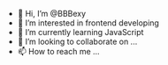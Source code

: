 - 👋 Hi, I’m @BBBexy
- 👀 I’m interested in frontend developing
- 🌱 I’m currently learning JavaScript
- 💞️ I’m looking to collaborate on ...
- 📫 How to reach me ...

<!---
BBBexy/BBBexy is a ✨ special ✨ repository because its `README.md` (this file) appears on your GitHub profile.
You can click the Preview link to take a look at your changes.
--->
